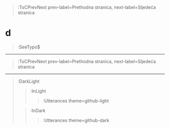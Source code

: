 > :ToCPrevNext prev-label=Prethodna stranica, next-label=Sljedeća stranica

# d

> :SeeTypo$

****



> :ToCPrevNext prev-label=Prethodna stranica, next-label=Sljedeća stranica

****

> :DarkLight
> > :InLight
> >
> > > :Utterances theme=github-light
>
> > :InDark
> >
> > > :Utterances theme=github-dark